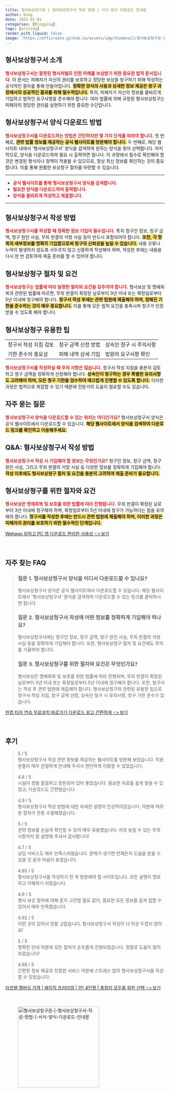 ```yaml
---
title: 형사보상청구권 | 형사보상청구서 작성 방법 | 서식 양식 다운로드 안내문
author: bing
date: 2025-02-01
categories: [Blogging]
tags: [writing]
render_with_liquid: false
image: 'https://afficreate.github.io/assets/img/thumbnail/형사보상청구권-|-형사보상청구서-작성-방법-|-서식-양식-다운로드-안내문.webp'
---
```



<h2 id='형사보상청구서_소개'>형사보상청구서 소개</h2>

<p><b><span style="color: #ee2323;">형사보상청구서는 잘못된 형사처벌로 인한 피해를 보상받기 위한 중요한 법적 문서입니다.</span></b> 이 문서는 피해자가 자신의 권리를 보호하고 정당한 보상을 청구하기 위해 작성하는 공식적인 절차를 통해 만들어집니다. <b><span style="background-color: #ffe066;">정확한 양식의 사용과 상세한 정보 제공은 청구 과정에서의 성공적인 결과를 위해 필수적입니다.</span></b> 특히, 피해자가 자신의 정보를 올바르게 기입하고 법적인 요구사항을 준수해야 합니다. 여러 법률에 의해 규정된 형사보상청구는 피해자의 정당한 권리를 실현하기 위한 중요한 수단입니다.</p>

<h2 id='양식_다운로드_방법'>형사보상청구서 양식 다운로드 방법</h2>

<p><b><span style="color: #ee2323;">형사보상청구서를 다운로드하는 방법은 간단하지만 몇 가지 단계를 따라야 합니다.</span></b> 첫 번째로, <b><span style="background-color: #ffe066;">관련 법률 정보를 제공하는 공식 웹사이트를 방문해야 합니다.</span></b> 두 번째로, 해당 웹사이트 내에서 '형사보상청구서' 양식을 검색하여 원하는 양식을 찾아 선택합니다. 마지막으로, 양식을 다운로드하여 필요 시 출력하면 됩니다. 이 과정에서 필수로 확인해야 할 것은 변경된 형식이나 정책이 적용될 수 있으므로, 항상 최신 정보를 확인하는 것이 중요합니다. 이를 통해 원활한 보상청구 절차를 마련할 수 있습니다.</p>

<hr />

<ul>
    <li><b><span style="color: #ee2323;">공식 웹사이트를 통해 형사보상청구서 양식을 검색합니다.</span></b></li>
    <li><b><span style="color: #ee2323;">필요한 양식을 다운로드하여 출력합니다.</span></b></li>
    <li><b><span style="color: #ee2323;">양식을 올바르게 작성하고 제출합니다.</span></b></li>
</ul>

<hr />

<h2 id='형사보상청구서_작성_방법'>형사보상청구서 작성 방법</h2>

<p><b><span style="color: #ee2323;">형사보상청구서를 작성할 때 정확한 정보 기입이 필수입니다.</span></b> 특히 청구인 정보, 청구 금액, 청구 원인 사실, 무죄 판결의 석방 사실 등이 반드시 포함되어야 합니다. <b><span style="background-color: #ffe066;">또한, 각 항목의 세부정보를 명확히 기입함으로써 청구의 신뢰성을 높일 수 있습니다.</span></b> 내용 오류나 누락이 발생하지 않도록 서두르지 않고 신중하게 작성해야 하며, 작성한 후에는 내용을 다시 한 번 검토하여 제출 준비를 할 수 있어야 합니다.</p>

<h2 id='형사보상청구_절차_및_요건'>형사보상청구 절차 및 요건</h2>

<p><b><span style="color: #ee2323;">형사보상청구는 법률에 따라 일정한 절차와 요건을 갖추어야 합니다.</span></b> 형사보상 및 명예회복과 관련된 법률에 따르면, 무죄 판결이 확정된 날로부터 3년 이내 또는 확정일로부터 5년 이내에 청구해야 합니다. <b><span style="background-color: #ffe066;">청구서 작성 후에는 관련 법원에 제출해야 하며, 정해진 기한을 준수하는 것이 매우 중요합니다.</span></b> 이를 통해 모든 법적 요건을 충족시켜 청구가 인정받을 수 있도록 해야 합니다.</p>

<h2 id='형사보상청구_유용한_팁'>형사보상청구 유용한 팁</h2>

<table>
    <tr>
        <td>청구서 작성 지침 검토</td>
        <td>청구 금액 산정 방법</td>
        <td>상속인 청구 시 주의사항</td>
    </tr>
    <tr>
        <td>기한 준수의 중요성</td>
        <td>피해 내역 상세 기입</td>
        <td>법원의 요구사항 확인</td>
    </tr>
</table>

<p><b><span style="color: #ee2323;">형사보상청구서를 작성하실 때 주의 사항은 많습니다.</span></b> 청구서 작성 지침을 충분히 검토하고 청구 금액을 정확하게 산정해야 합니다. <b><span style="background-color: #ffe066;">상속인이 청구하는 경우 특별한 유의사항도 고려해야 하며, 모든 청구 기한을 엄수하여 매끄럽게 진행할 수 있도록 합니다.</span></b> 이러한 과정은 법적으로 복잡할 수 있기 때문에 전문가의 도움이 필요할 수도 있습니다.</p>

<h2 id='자주_묻는_질문'>자주 묻는 질문</h2>

<p><b><span style="color: #ee2323;">형사보상청구서 양식을 다운로드할 수 있는 위치는 어디인가요?</span></b> 형사보상청구서 양식은 공식 웹사이트에서 다운로드할 수 있습니다. <b><span style="background-color: #ffe066;">해당 웹사이트에서 양식을 검색하여 다운로드 링크를 확인하고 이용해주세요.</span></b></p>

<h2 id='QNA_질문_작성_방법'>Q&A: 형사보상청구서 작성 방법</h2>

<p><b><span style="color: #ee2323;">형사보상청구서 작성 시 기입해야 할 정보는 무엇인가요?</span></b> 청구인 정보, 청구 금액, 청구 원인 사실, 그리고 무죄 판결의 석방 사실 등 다양한 정보를 정확하게 기입해야 합니다. <b><span style="background-color: #ffe066;">작성 이후에도 형사보상청구 절차 및 요건을 충분히 고려하여 제출 준비가 필요합니다.</span></b></p>

<h2 id='QNA_형사보상청구_절차'>형사보상청구를 위한 절차와 요건</h2>

<p><b><span style="color: #ee2323;">형사보상은 명예회복 및 보호를 위한 법률에 따라 진행됩니다.</span></b> 무죄 판결이 확정된 날로부터 3년 이내에 청구해야 하며, 확정일로부터 5년 이내에 청구가 가능하다는 점을 유의해야 합니다. <b><span style="background-color: #ffe066;">청구서를 작성한 후에는 반드시 관련 법원에 제출해야 하며, 이러한 과정은 피해자의 권리를 보호하기 위한 필수적인 단계입니다.</span></b></p>


<p><a class="click-button" title="Wehago 위하고 PC 앱 다운로드 편리한 사용성" href="https://afficreate.github.io/posts/Wehago-%EC%9C%84%ED%95%98%EA%B3%A0-PC-%EC%95%B1-%EB%8B%A4%EC%9A%B4%EB%A1%9C%EB%93%9C-%ED%8E%B8%EB%A6%AC%ED%95%9C-%EC%82%AC%EC%9A%A9%EC%84%B1/" rel="dofollow">Wehago 위하고 PC 앱 다운로드 편리한 사용성 👈 보기</a></p><br>
<h2 id='자주_찾는_FAQ'>자주 찾는 FAQ</h2>
<div itemscope="" itemtype="https://schema.org/FAQPage"> 
<blockquote> 
<div itemscope="" itemprop="mainEntity" itemtype="https://schema.org/Question"> 
<h3 itemprop="name">질문 1. 형사보상청구서 양식을 어디서 다운로드할 수 있나요?</h3> 
<div itemscope="" itemprop="acceptedAnswer" itemtype="https://schema.org/Answer"> 
<span itemprop="text"> 
<p>형사보상청구서 양식은 공식 웹사이트에서 다운로드할 수 있습니다. 해당 웹사이트에서 '형사보상청구서' 양식을 검색하여 다운로드할 수 있는 링크를 클릭하시면 됩니다.</p> 
</span> 
</div> 
</div> 
<div itemscope="" itemprop="mainEntity" itemtype="https://schema.org/Question"> 
<h3 itemprop="name">질문 2. 형사보상청구서 작성에 어떤 정보를 정확하게 기입해야 하나요?</h3> 
<div itemscope="" itemprop="acceptedAnswer" itemtype="https://schema.org/Answer"> 
<span itemprop="text"> 
<p>형사보상청구서에는 청구인 정보, 청구 금액, 청구 원인 사실, 무죄 판결의 석방 사실 등을 정확하게 기입해야 합니다. 또한, 형사보상청구 절차 및 요건에도 주의를 기울여야 합니다.</p> 
</span> 
</div> 
</div> 
<div itemscope="" itemprop="mainEntity" itemtype="https://schema.org/Question"> 
<h3 itemprop="name">질문 3. 형사보상청구를 위한 절차와 요건은 무엇인가요?</h3> 
<div itemscope="" itemprop="acceptedAnswer" itemtype="https://schema.org/Answer"> 
<span itemprop="text"> 
<p>형사보상은 명예회복 및 보호를 위한 법률에 따라 진행되며, 무죄 판결이 확정된 날로부터 3년 이내 또는 확정일로부터 5년 이내에 청구해야 합니다. 또한, 청구서는 작성 후 관련 법원에 제출해야 합니다. 형사보상청구와 관련된 유용한 팁으로 청구서 작성 지침, 청구 금액 산정, 상속인 청구 시 유의사항, 청구 기한 준수가 있습니다.</p> 
</span> 
</div> 
</div> 
</blockquote> 
</div>
<p><a class="click-button" title="한컴 타자 연습 무료설치 바로가기 다운로드 쉽고 간편하게" href="https://afficreate.github.io/posts/%ED%95%9C%EC%BB%B4-%ED%83%80%EC%9E%90-%EC%97%B0%EC%8A%B5-%EB%AC%B4%EB%A3%8C%EC%84%A4%EC%B9%98-%EB%B0%94%EB%A1%9C%EA%B0%80%EA%B8%B0-%EB%8B%A4%EC%9A%B4%EB%A1%9C%EB%93%9C-%EC%89%BD%EA%B3%A0-%EA%B0%84%ED%8E%B8%ED%95%98%EA%B2%8C/" rel="dofollow">한컴 타자 연습 무료설치 바로가기 다운로드 쉽고 간편하게 👈 보기</a></p><br>
<h2 id='후기'>후기</h2>
<div itemscope itemtype="https://schema.org/Product">
  <blockquote>
  <div itemprop="review" itemscope itemtype="https://schema.org/Review">
      <div itemprop="reviewRating" itemscope itemtype="https://schema.org/Rating"> <span itemprop="ratingValue">5</span> / <span itemprop="bestRating">5</span> </div>
      <span itemprop="reviewBody">형사보상청구서 작성 관련 정보를 제공하는 웹사이트를 방문해 보았습니다. 직원분들이 매우 친절하게 안내해 주셔서 편안하게 이용할 수 있었습니다.</span>
  </div>
  <br>
  <div itemprop="review" itemscope itemtype="https://schema.org/Review">
      <div itemprop="reviewRating" itemscope itemtype="https://schema.org/Rating"> <span itemprop="ratingValue">4.8</span> / <span itemprop="bestRating">5</span> </div>
      <span itemprop="reviewBody">시설이 정말 깔끔하고 정돈되어 있어 좋았습니다. 필요한 자료를 쉽게 찾을 수 있었고, 다운로드도 간편했습니다.</span>
  </div>
  <br>
  <div itemprop="review" itemscope itemtype="https://schema.org/Review">
      <div itemprop="reviewRating" itemscope itemtype="https://schema.org/Rating"> <span itemprop="ratingValue">4.9</span> / <span itemprop="bestRating">5</span> </div>
      <span itemprop="reviewBody">형사보상청구서 작성 방법에 대한 자세한 설명이 인상적이었습니다. 덕분에 어려운 절차가 한층 수월해졌습니다.</span>
  </div>
  <br>
  <div itemprop="review" itemscope itemtype="https://schema.org/Review">
      <div itemprop="reviewRating" itemscope itemtype="https://schema.org/Rating"> <span itemprop="ratingValue">5</span> / <span itemprop="bestRating">5</span> </div>
      <span itemprop="reviewBody">관련 정보를 손쉽게 확인할 수 있어 매우 유용했습니다. 자칫 놓칠 수 있는 주의 사항까지 잘 설명해 주셔서 감사합니다!</span>
  </div>
  <br>
  <div itemprop="review" itemscope itemtype="https://schema.org/Review">
      <div itemprop="reviewRating" itemscope itemtype="https://schema.org/Rating"> <span itemprop="ratingValue">4.7</span> / <span itemprop="bestRating">5</span> </div>
      <span itemprop="reviewBody">상담 서비스도 매우 만족스러웠습니다. 문제가 생기면 언제든지 도움을 받을 수 있을 것 같아 마음이 놓였습니다.</span>
  </div>
  <br>
  <div itemprop="review" itemscope itemtype="https://schema.org/Review">
      <div itemprop="reviewRating" itemscope itemtype="https://schema.org/Rating"> <span itemprop="ratingValue">4.85</span> / <span itemprop="bestRating">5</span> </div>
      <span itemprop="reviewBody">형사보상청구서를 작성하기 전 꼭 방문해야 할 사이트입니다. 모든 설명이 명료하고 이해하기 쉬웠습니다.</span>
  </div>
  <br>
  <div itemprop="review" itemscope itemtype="https://schema.org/Review">
      <div itemprop="reviewRating" itemscope itemtype="https://schema.org/Rating"> <span itemprop="ratingValue">4.9</span> / <span itemprop="bestRating">5</span> </div>
      <span itemprop="reviewBody">형사 보상 절차에 대해 혼자 고민할 필요 없이, 필요한 모든 정보를 쉽게 접할 수 있어서 매우 만족했습니다.</span>
  </div>
  <br>
  <div itemprop="review" itemscope itemtype="https://schema.org/Review">
      <div itemprop="reviewRating" itemscope itemtype="https://schema.org/Rating"> <span itemprop="ratingValue">4.92</span> / <span itemprop="bestRating">5</span> </div>
      <span itemprop="reviewBody">이런 곳이 있어서 정말 고맙습니다. 형사보상청구서 작성이 더 이상 두렵지 않아요!</span>
  </div>
  <br>
  <div itemprop="review" itemscope itemtype="https://schema.org/Review">
      <div itemprop="reviewRating" itemscope itemtype="https://schema.org/Rating"> <span itemprop="ratingValue">5</span> / <span itemprop="bestRating">5</span> </div>
      <span itemprop="reviewBody">명확한 안내 덕분에 모든 절차가 순조롭게 진행되었습니다. 정말로 도움이 많이 되었습니다!</span>
  </div>
  <br>
  <div itemprop="review" itemscope itemtype="https://schema.org/Review">
      <div itemprop="reviewRating" itemscope itemtype="https://schema.org/Rating"> <span itemprop="ratingValue">4.88</span> / <span itemprop="bestRating">5</span> </div>
      <span itemprop="reviewBody">간편한 정보 제공과 친절한 서비스 덕분에 스트레스 없이 형사보상청구서를 작성할 수 있었습니다.</span>
  </div>
  </blockquote>
</div>
<p><a class="click-button" title="라프텔 멤버십 가격 | 베이직 프리미엄 | 1인 4인팟 | 총정리 모두를 위한 선택" href="https://afficreate.github.io/posts/%EB%9D%BC%ED%94%84%ED%85%94-%EB%A9%A4%EB%B2%84%EC%8B%AD-%EA%B0%80%EA%B2%A9-%EB%B2%A0%EC%9D%B4%EC%A7%81-%ED%94%84%EB%A6%AC%EB%AF%B8%EC%97%84-1%EC%9D%B8-4%EC%9D%B8%ED%8C%9F-%EC%B4%9D%EC%A0%95%EB%A6%AC-%EB%AA%A8%EB%91%90%EB%A5%BC-%EC%9C%84%ED%95%9C-%EC%84%A0%ED%83%9D/" rel="dofollow">라프텔 멤버십 가격 | 베이직 프리미엄 | 1인 4인팟 | 총정리 모두를 위한 선택 👈 보기</a></p><br>
<figure class="image"><img src="https://afficreate.github.io/assets/img/thumbnail/형사보상청구권-|-형사보상청구서-작성-방법-|-서식-양식-다운로드-안내문.webp" alt="형사보상청구권-|-형사보상청구서-작성-방법-|-서식-양식-다운로드-안내문" width="256" height="256"></figure>
